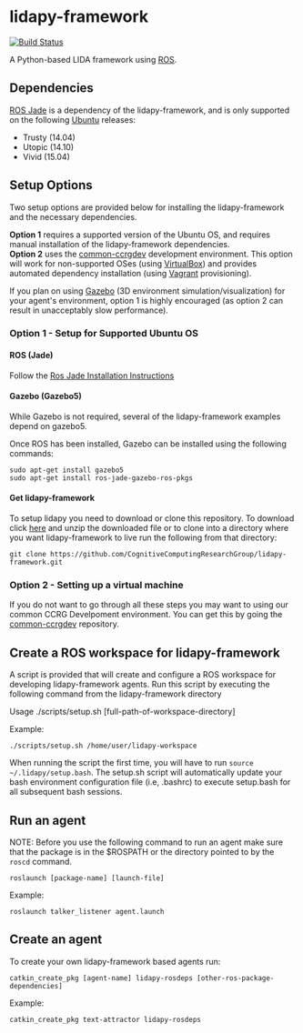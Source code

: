# lidapy-framework
[![Build Status](https://travis-ci.org/CognitiveComputingResearchGroup/lidapy-framework.svg?branch=master)](https://travis-ci.org/CognitiveComputingResearchGroup/lidapy-framework)

A Python-based LIDA framework using [ROS](http://wiki.ros.org/ROS/Tutorials).

## Dependencies

[ROS Jade](http://wiki.ros.org/jade) is a dependency of the lidapy-framework, and is only supported on the following 
[Ubuntu](http://www.ubuntu.com) releases:
* Trusty (14.04)
* Utopic (14.10)
* Vivid (15.04)

## Setup Options
 
Two setup options are provided below for installing the lidapy-framework and the necessary dependencies.  

**Option 1** requires a supported version of the Ubuntu OS, and requires manual installation of the lidapy-framework
dependencies.  
**Option 2** uses the [common-ccrgdev](https://github.com/CognitiveComputingResearchGroup/common-ccrgdev) development
environment.  This option will work for non-supported OSes (using [VirtualBox](http://www.virtualbox.org)) and provides 
automated dependency installation (using [Vagrant](https://www.vagrantup.com/) provisioning).

If you plan on using [Gazebo](http://gazebosim.org)  (3D environment simulation/visualization) for your agent's 
environment, option 1 is highly encouraged (as option 2 can result in unacceptably slow performance).

### Option 1 - Setup for Supported Ubuntu OS 


#### ROS (Jade)
Follow the [Ros Jade Installation Instructions](http://wiki.ros.org/jade/Installation/Ubuntu)

#### Gazebo (Gazebo5)
While Gazebo is not required, several of the lidapy-framework examples depend on gazebo5.

Once ROS has been installed, Gazebo can be installed using the following commands:

~~~
sudo apt-get install gazebo5
sudo apt-get install ros-jade-gazebo-ros-pkgs
~~~

#### Get lidapy-framework
To setup lidapy you need to download or clone this repository. To download click 
[here](https://github.com/CognitiveComputingResearchGroup/lidapy-framework/archive/master.zip) and unzip the downloaded 
file or to clone into a directory where you want lidapy-framework to live run the following from that directory:

~~~
git clone https://github.com/CognitiveComputingResearchGroup/lidapy-framework.git
~~~
  
### Option 2 - Setting up a virtual machine

If you do not want to go through all these steps you may want to using our common CCRG Develpoment environment. You can 
get this by going the [common-ccrgdev](https://github.com/CognitiveComputingResearchGroup/common-ccrgdev) repository.

## Create a ROS workspace for lidapy-framework
A script is provided that will create and configure a ROS workspace for developing lidapy-framework agents. 
Run this script by executing the following command from the lidapy-framework directory
    
Usage ./scripts/setup.sh [full-path-of-workspace-directory]
    
Example:
~~~  
./scripts/setup.sh /home/user/lidapy-workspace
~~~

When running the script the first time, you will have to run ```source ~/.lidapy/setup.bash```. The setup.sh script will 
automatically update your bash environment configuration file (i.e, .bashrc) to execute setup.bash for all subsequent 
bash sessions.

## Run an agent

NOTE: Before you use the following command to run an agent make sure that the package is in the $ROSPATH or the 
directory pointed to by the `roscd` command.

~~~
roslaunch [package-name] [launch-file]
~~~

Example:

~~~      
roslaunch talker_listener agent.launch
~~~   

## Create an agent

To create your own lidapy-framework based agents run:

~~~
catkin_create_pkg [agent-name] lidapy-rosdeps [other-ros-package-dependencies]
~~~
Example:
~~~
catkin_create_pkg text-attractor lidapy-rosdeps
~~~     
